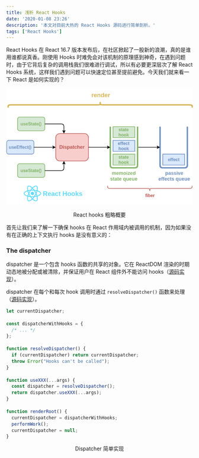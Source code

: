 ```yaml
---
title: 浅析 React Hooks
date: '2020-01-08 23:26'
description: '本文对目前大热的 React Hooks 源码进行简单剖析。'
tags: ['React Hooks']
---
```


React Hooks 在 React 16.7 版本发布后，在社区掀起了一股新的浪潮，真的是谁用谁都说真香。刚使用 Hooks 时难免会对该机制的原理感到神奇，在遇到问题时，由于它背后复杂的调用栈我们很难进行调试，所以有必要更深层次了解 React Hooks 系统，这样我们遇到问题可以快速定位甚至提前避免。今天我们就来看一下 React 是如何实现的？

![react hooks representation](react-hooks-representation.png)

<center>React hooks 粗略概要</center>

首先让我们来了解一下确保 hooks 在 React 作用域内被调用的机制，因为如果没有在正确的上下文执行 hooks 是没有意义的：

### The dispatcher

dispatcher 是一个包含 hooks 函数的共享的对象。它在 ReactDOM 渲染的时期动态地被分配或被清除，并保证用户在 React 组件外不能访问 hooks（[源码实现](https://github.com/facebook/react/blob/master/packages/react-reconciler/src/ReactFiberHooks.js#L62)）。

dispatcher 在每个和每次 hook 调用时通过 `resolveDispatcher()` 函数来处理（[源码实现](https://github.com/facebook/react/blob/19f6fe170ce920d7183a5620f4e218334c8bac62/packages/react/src/ReactHooks.js#L21)）。

```javascript
let currentDispatcher;

const dispatcherWithHooks = {
  /* ... */
};

function resolveDispatcher() {
  if (currentDispatcher) return currentDispatcher;
  throw Error("Hooks can't be called");
}

function useXXX(...args) {
  const dispatcher = resolveDispatcher();
  return dispatcher.useXXX(...args);
}

function renderRoot() {
  currentDispatcher = dispatcherWithHooks;
  performWork();
  currentDispatcher = null;
}
```

<center>Dispatcher 简单实现</center>
